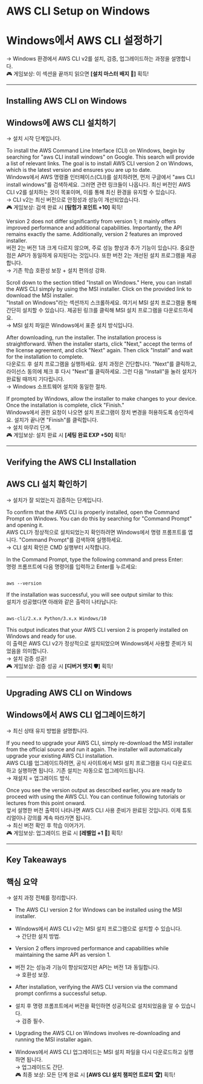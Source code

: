 
# AWS CLI Setup on Windows  
# Windows에서 AWS CLI 설정하기  
→ Windows 환경에서 AWS CLI v2를 설치, 검증, 업그레이드하는 과정을 설명합니다.  
🎮 게임보상: 이 섹션을 끝까지 읽으면 **[설치 마스터 배지 🏅]** 획득!  

---

## Installing AWS CLI on Windows  
## Windows에 AWS CLI 설치하기  
→ 설치 시작 단계입니다.  

To install the AWS Command Line Interface (CLI) on Windows, begin by searching for "aws CLI install windows" on Google. This search will provide a list of relevant links. The goal is to install AWS CLI version 2 on Windows, which is the latest version and ensures you are up to date.  
Windows에서 AWS 명령줄 인터페이스(CLI)를 설치하려면, 먼저 구글에서 "aws CLI install windows"를 검색하세요. 그러면 관련 링크들이 나옵니다. 최신 버전인 AWS CLI v2를 설치하는 것이 목표이며, 이를 통해 최신 환경을 유지할 수 있습니다.  
→ CLI v2는 최신 버전으로 안정성과 성능이 개선되었습니다.  
🎮 게임보상: 검색 완료 시 **[탐험가 포인트 +10]** 획득!  

Version 2 does not differ significantly from version 1; it mainly offers improved performance and additional capabilities. Importantly, the API remains exactly the same. Additionally, version 2 features an improved installer.  
버전 2는 버전 1과 크게 다르지 않으며, 주로 성능 향상과 추가 기능이 있습니다. 중요한 점은 API가 동일하게 유지된다는 것입니다. 또한 버전 2는 개선된 설치 프로그램을 제공합니다.  
→ 기존 학습 호환성 보장 + 설치 편의성 강화.  

Scroll down to the section titled "Install on Windows." Here, you can install the AWS CLI simply by using the MSI installer. Click on the provided link to download the MSI installer.  
"Install on Windows"라는 섹션까지 스크롤하세요. 여기서 MSI 설치 프로그램을 통해 간단히 설치할 수 있습니다. 제공된 링크를 클릭해 MSI 설치 프로그램을 다운로드하세요.  
→ MSI 설치 파일은 Windows에서 표준 설치 방식입니다.  

After downloading, run the installer. The installation process is straightforward. When the installer starts, click "Next," accept the terms of the license agreement, and click "Next" again. Then click "Install" and wait for the installation to complete.  
다운로드 후 설치 프로그램을 실행하세요. 설치 과정은 간단합니다. "Next"를 클릭하고, 라이선스 동의에 체크 후 다시 "Next"를 클릭하세요. 그런 다음 "Install"을 눌러 설치가 완료될 때까지 기다립니다.  
→ Windows 소프트웨어 설치와 동일한 절차.  

If prompted by Windows, allow the installer to make changes to your device. Once the installation is complete, click "Finish."  
Windows에서 권한 요청이 나오면 설치 프로그램이 장치 변경을 허용하도록 승인하세요. 설치가 끝나면 "Finish"를 클릭합니다.  
→ 설치 마무리 단계.  
🎮 게임보상: 설치 완료 시 **[세팅 완료 EXP +50]** 획득!  

---

## Verifying the AWS CLI Installation  
## AWS CLI 설치 확인하기  
→ 설치가 잘 되었는지 검증하는 단계입니다.  

To confirm that the AWS CLI is properly installed, open the Command Prompt on Windows. You can do this by searching for "Command Prompt" and opening it.  
AWS CLI가 정상적으로 설치되었는지 확인하려면 Windows에서 명령 프롬프트를 엽니다. "Command Prompt"를 검색하여 실행하세요.  
→ CLI 설치 확인은 CMD 실행부터 시작합니다.  

In the Command Prompt, type the following command and press Enter:  
명령 프롬프트에 다음 명령어를 입력하고 Enter를 누르세요:  

```

aws --version

```

If the installation was successful, you will see output similar to this:  
설치가 성공했다면 아래와 같은 출력이 나타납니다:  

```

aws-cli/2.x.x Python/3.x.x Windows/10

```

This output indicates that your AWS CLI version 2 is properly installed on Windows and ready for use.  
이 출력은 AWS CLI v2가 정상적으로 설치되었으며 Windows에서 사용할 준비가 되었음을 의미합니다.  
→ 설치 검증 성공!  
🎮 게임보상: 검증 성공 시 **[디버거 뱃지 🛡️]** 획득!  

---

## Upgrading AWS CLI on Windows  
## Windows에서 AWS CLI 업그레이드하기  
→ 최신 상태 유지 방법을 설명합니다.  

If you need to upgrade your AWS CLI, simply re-download the MSI installer from the official source and run it again. The installer will automatically upgrade your existing AWS CLI installation.  
AWS CLI를 업그레이드하려면, 공식 사이트에서 MSI 설치 프로그램을 다시 다운로드하고 실행하면 됩니다. 기존 설치는 자동으로 업그레이드됩니다.  
→ 재설치 = 업그레이드 방식.  

Once you see the version output as described earlier, you are ready to proceed with using the AWS CLI. You can continue following tutorials or lectures from this point onward.  
앞서 설명한 버전 출력이 나타나면 AWS CLI 사용 준비가 완료된 것입니다. 이제 튜토리얼이나 강의를 계속 따라가면 됩니다.  
→ 최신 버전 확인 후 학습 이어가기.  
🎮 게임보상: 업그레이드 완료 시 **[레벨업 +1 🎉]** 획득!  

---

## Key Takeaways  
## 핵심 요약  
→ 설치 과정 전체를 정리합니다.  

- The AWS CLI version 2 for Windows can be installed using the MSI installer.  
- Windows에서 AWS CLI v2는 MSI 설치 프로그램으로 설치할 수 있습니다.  
→ 간단한 설치 방법.  

- Version 2 offers improved performance and capabilities while maintaining the same API as version 1.  
- 버전 2는 성능과 기능이 향상되었지만 API는 버전 1과 동일합니다.  
→ 호환성 보장.  

- After installation, verifying the AWS CLI version via the command prompt confirms a successful setup.  
- 설치 후 명령 프롬프트에서 버전을 확인하면 성공적으로 설치되었음을 알 수 있습니다.  
→ 검증 필수.  

- Upgrading the AWS CLI on Windows involves re-downloading and running the MSI installer again.  
- Windows에서 AWS CLI 업그레이드는 MSI 설치 파일을 다시 다운로드하고 실행하면 됩니다.  
→ 업그레이드도 간단.  
🎮 최종 보상: 모든 단계 완료 시 **[AWS CLI 설치 챔피언 트로피 🏆]** 획득!  
